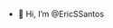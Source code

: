 - 👋 Hi, I’m @EricSSantos

<!---
EricSSantos/EricSSantos is a ✨ special ✨ repository because its `README.md` (this file) appears on your GitHub profile.
You can click the Preview link to take a look at your changes.
--->
